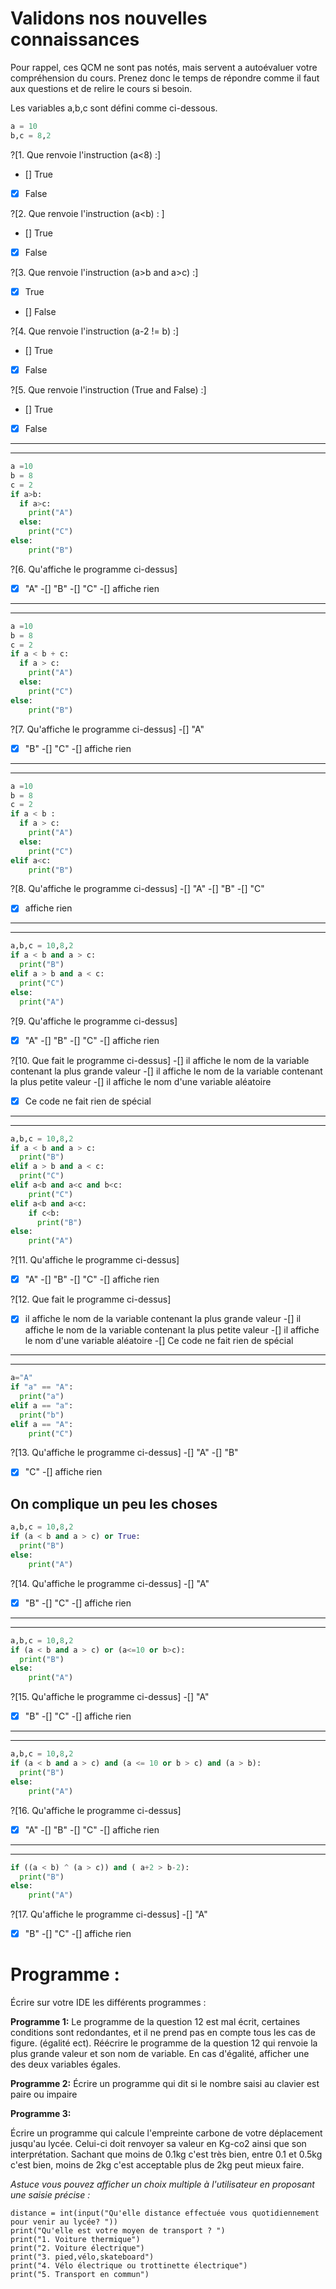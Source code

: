# Validons nos nouvelles connaissances
Pour rappel, ces QCM ne sont pas notés, mais servent a autoévaluer votre compréhension du cours. Prenez donc le temps de répondre comme il faut aux questions et de relire le cours si besoin.


Les variables a,b,c sont défini comme ci-dessous.
```python
a = 10
b,c = 8,2
```

?[1. Que renvoie l'instruction (a<8) :]
- [] True
- [X] False

?[2. Que renvoie l'instruction (a<b) : ]
- [] True
- [X] False

?[3. Que renvoie l'instruction (a>b and a>c) :]
- [X] True
- [] False

?[4. Que renvoie l'instruction (a-2 != b) :]
- [] True
- [x] False

?[5. Que renvoie l'instruction (True and False) :]
- [] True
- [X] False

***
***

```python
a =10
b = 8
c = 2
if a>b:
  if a>c:
    print("A")
  else:
    print("C")
else:
    print("B")
```

?[6. Qu'affiche le programme ci-dessus]
-[X] "A"
-[] "B"
-[] "C"
-[] affiche rien

***
***

```python
a =10
b = 8
c = 2
if a < b + c:
  if a > c:
    print("A")
  else:
    print("C")
else:
    print("B")
```

?[7. Qu'affiche le programme ci-dessus]
-[] "A"
-[X] "B"
-[] "C"
-[] affiche rien

***
***

```python
a =10
b = 8
c = 2
if a < b :
  if a > c:
    print("A")
  else:
    print("C")
elif a<c:
    print("B")    
```

?[8. Qu'affiche le programme ci-dessus]
-[] "A"
-[] "B"
-[] "C"
-[x] affiche rien

***
***

```python
a,b,c = 10,8,2
if a < b and a > c:
  print("B")
elif a > b and a < c:
  print("C")
else:
  print("A")
```

?[9. Qu'affiche le programme ci-dessus]
-[X] "A"
-[] "B"
-[] "C"
-[] affiche rien


?[10. Que fait le programme ci-dessus]
-[] il affiche le nom de la variable contenant la plus grande valeur
-[] il affiche le nom de la variable contenant la plus petite valeur
-[] il affiche le nom d'une variable aléatoire
-[X] Ce code ne fait rien de spécial

***
***

```python
a,b,c = 10,8,2
if a < b and a > c:
  print("B")
elif a > b and a < c:
  print("C")
elif a<b and a<c and b<c:
    print("C")
elif a<b and a<c:
    if c<b:
      print("B")
else:
    print("A")
```

?[11. Qu'affiche le programme ci-dessus]
-[X] "A"
-[] "B"
-[] "C"
-[] affiche rien


?[12. Que fait le programme ci-dessus]
-[X] il affiche le nom de la variable contenant la plus grande valeur
-[] il affiche le nom de la variable contenant la plus petite valeur
-[] il affiche le nom d'une variable aléatoire
-[] Ce code ne fait rien de spécial

***
***

```python
a="A"
if "a" == "A":
  print("a")
elif a == "a":
  print("b")
elif a == "A":
    print("C")
```

?[13. Qu'affiche le programme ci-dessus]
-[] "A"
-[] "B"
-[X] "C"
-[] affiche rien




## On complique un peu les choses

```python
a,b,c = 10,8,2
if (a < b and a > c) or True:
  print("B")
else:
    print("A")
```

?[14. Qu'affiche le programme ci-dessus]
-[] "A"
-[X] "B"
-[] "C"
-[] affiche rien

***
***

```python
a,b,c = 10,8,2
if (a < b and a > c) or (a<=10 or b>c):
  print("B")
else:
    print("A")
```

?[15. Qu'affiche le programme ci-dessus]
-[] "A"
-[X] "B"
-[] "C"
-[] affiche rien

***
***

```python
a,b,c = 10,8,2
if (a < b and a > c) and (a <= 10 or b > c) and (a > b):
  print("B")
else:
    print("A")
```

?[16. Qu'affiche le programme ci-dessus]
-[x] "A"
-[] "B"
-[] "C"
-[] affiche rien

***
***

```python
if ((a < b) ^ (a > c)) and ( a+2 > b-2):
  print("B")
else:
    print("A")
```

?[17. Qu'affiche le programme ci-dessus]
-[] "A"
-[X] "B"
-[] "C"
-[] affiche rien




# Programme :
Écrire sur votre IDE les différents programmes :


**Programme 1:**
Le programme de la question 12 est mal écrit, certaines conditions sont redondantes, et il ne prend pas en compte tous les cas de figure. (égalité ect).
Réécrire le programme de la question 12 qui renvoie la plus grande valeur et son nom de variable. En cas d'égalité, afficher une des deux variables égales.

**Programme 2:**
Écrire un programme qui dit si le nombre saisi au clavier est paire ou impaire

**Programme 3:**

Écrire un programme qui calcule l'empreinte carbone de votre déplacement jusqu'au lycée.
Celui-ci doit renvoyer sa valeur en Kg-co2 ainsi que son interprétation.
Sachant que moins de 0.1kg c'est très bien, entre 0.1 et 0.5kg c'est bien, moins de 2kg c'est acceptable plus de 2kg peut mieux faire.

_Astuce vous pouvez afficher un choix multiple à l'utilisateur en proposant une saisie précise :_
```
distance = int(input("Qu'elle distance effectuée vous quotidiennement pour venir au lycée? "))
print("Qu'elle est votre moyen de transport ? ")
print("1. Voiture thermique")
print("2. Voiture électrique")
print("3. pied,vélo,skateboard")
print("4. Vélo électrique ou trottinette électrique")
print("5. Transport en commun")

